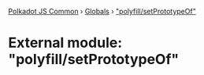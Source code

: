 [Polkadot JS Common](../README.md) › [Globals](../globals.md) › ["polyfill/setPrototypeOf"](_polyfill_setprototypeof_.md)

# External module: "polyfill/setPrototypeOf"


